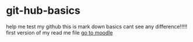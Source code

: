# git-hub-basics
help me test my github
this is mark down basics
cant see any difference!!!!!
first version of my read me file
[go to moodle](http://moodle.lit.ie/course/view.php?id=873)
